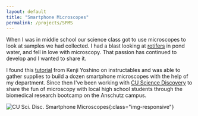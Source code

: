 ```yaml
---
layout: default
title: "Smartphone Microscopes"
permalink: /projects/SPMS
---
```

When I was in middle school our science class got to use microscopes to look at samples we had collected. I had a blast looking 
at [rotifers](https://en.wikipedia.org/wiki/Rotifer) in pond water, and fell in love with microscopy. That passion has continued to
develop and I wanted to share it.

I found this [tutorial](https://www.instructables.com/id/10-Smartphone-to-digital-microscope-conversion/) from Kenji Yoshino on 
instructables and was able to gather supplies to build a dozen smartphone microscopes with the help of my department. Since then I've been
working with [CU Science Discovery](https://www.colorado.edu/sciencediscovery/) to share the fun of microscopy with local high school students
through the biomedical research bootcamp on the Anschutz campus. 

![CU Sci. Disc. Smartphone Microscopes](SPMS.png){:class="img-responsive"}

